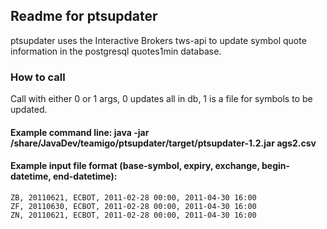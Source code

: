 ## Readme for ptsupdater ##

ptsupdater uses the Interactive Brokers tws-api to update symbol quote 
information in the postgresql quotes1min database.

### How to call ###

Call with either 0 or 1 args, 0 updates all in db, 1 is a file for symbols to be updated.
#### Example command line: java -jar /share/JavaDev/teamigo/ptsupdater/target/ptsupdater-1.2.jar ags2.csv #### 
#### Example input file format (base-symbol, expiry, exchange, begin-datetime, end-datetime): ####

    ZB, 20110621, ECBOT, 2011-02-28 00:00, 2011-04-30 16:00
    ZF, 20110630, ECBOT, 2011-02-28 00:00, 2011-04-30 16:00
    ZN, 20110621, ECBOT, 2011-02-28 00:00, 2011-04-30 16:00


